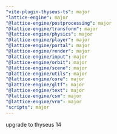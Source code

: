 ```yaml
---
"vite-plugin-thyseus-ts": major
"lattice-engine": major
"@lattice-engine/postprocessing": major
"@lattice-engine/transform": major
"@lattice-engine/physics": major
"@lattice-engine/player": major
"@lattice-engine/portal": major
"@lattice-engine/render": major
"@lattice-engine/input": major
"@lattice-engine/orbit": major
"@lattice-engine/scene": major
"@lattice-engine/utils": major
"@lattice-engine/core": major
"@lattice-engine/gltf": major
"@lattice-engine/text": major
"@lattice-engine/csm": major
"@lattice-engine/vrm": major
"scripts": major
---
```


upgrade to thyseus 14
